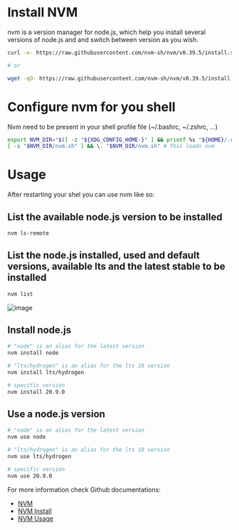# Install NVM

nvm is a version manager for node.js, which help you install several versions of node.js and and switch between version as you wish.

```sh
curl -o- https://raw.githubusercontent.com/nvm-sh/nvm/v0.39.5/install.sh | bash

# or

wget -qO- https://raw.githubusercontent.com/nvm-sh/nvm/v0.39.5/install.sh | bash
```

# Configure nvm for you shell

Nvm need to be present in your shell profile file (~/.bashrc, ~/.zshrc, ...)

```sh
export NVM_DIR="$([ -z "${XDG_CONFIG_HOME-}" ] && printf %s "${HOME}/.nvm" || printf %s "${XDG_CONFIG_HOME}/nvm")"
[ -s "$NVM_DIR/nvm.sh" ] && \. "$NVM_DIR/nvm.sh" # This loads nvm
```

# Usage

After restarting your shel you can use nvm like so:

## List the available node.js version to be installed

```sh
nvm ls-remote
```

## List the node.js installed, used and default versions, available lts and the latest stable to be installed 

```sh
nvm list
```

![image](https://github.com/CedricCazin/tutorials/assets/26877462/aebdbb4c-7ae8-4a2a-9c49-0b8ccf5b6904)

## Install node.js

```sh
# "node" is an alias for the latest version
nvm install node

# "lts/hydrogen" is an alias for the lts 18 version
nvm install lts/hydrogen

# specific version
nvm install 20.9.0
```

## Use a node.js version

```sh
# "node" is an alias for the latest version
nvm use node

# "lts/hydrogen" is an alias for the lts 18 version
nvm use lts/hydrogen

# specific version
nvm use 20.9.0
```

For more information check Github documentations:

* [NVM](https://github.com/nvm-sh/nvm)
* [NVM Install](https://github.com/nvm-sh/nvm#install--update-script)
* [NVM Usage](https://github.com/nvm-sh/nvm#usage)
